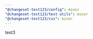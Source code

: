 ```yaml
---
"@changeset-test123/config": minor
"@changeset-test123/test-utils": minor
"@changeset-test123/css": minor
---
```


test3
